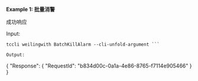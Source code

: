 **Example 1: 批量消警**

成功响应

Input: 

```
tccli weilingwith BatchKillAlarm --cli-unfold-argument ```

Output: 
```
{
    "Response": {
        "RequestId": "b834d00c-0a1a-4e86-8765-f7114e905466"
    }
}
```

